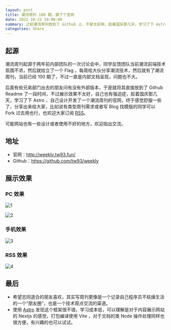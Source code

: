 ```yaml
---
layout: post
title: 潮流周刊 100 期，做了个官网
date: 2022-10-22 19:00:00
summary: 之前潮流周刊放到了 Github 上，不是太好用，趁着国庆那几天，学习了下 Astro ，自己设计开发了一个潮流周刊的官网，终于感觉舒服一些了，分享出来给大家。
categories: Share
---
```


## 起源

潮流周刊起源于两年前内部团队的一次讨论会中，同学反馈团队当前潮流前端技术氛围不浓，然后就给立了一个 Flag ，每周给大伙分享潮流技术，然后就有了潮流周刊，当前已经 100 期了，不过一直是内部文档呈现，问题也不大。

后面有些兄弟部门出去的朋友问有没有外部版本，于是就将其直接放到了 Github Readme 了一段时间，不过展示效果不太好，自己也有强迫症，趁着国庆那几天，学习了下 Astro ，自己设计开发了一个潮流周刊的官网，终于感觉舒服一些了，分享出来给大家，比如说有类型周刊需求或者写 Blog 找模版的同学可以 Fork 过去用也行，也欢迎大家订阅 [RSS]( https://weekly.tw93.fun/rss.xml)。

可能网站也有一些设计或者使用不好的地方，欢迎指出交流。

## 地址

- 官网：<http://weekly.tw93.fun/>
- Github：<https://github.com/tw93/weekly>

## 展示效果

### PC 效果

![1]( https://cdn.fliggy.com/upic/L3aaeT.png)

![2]( https://cdn.fliggy.com/upic/1gxvuQ.png)

### 手机效果

![3]( https://cdn.fliggy.com/upic/Qwbbb8.png)

### RSS 效果

![4]( https://cdn.fliggy.com/upic/7R9FZX.png)

## 最后

- 希望志同道合的朋友喜欢，其实写周刊更像是一个记录自己程序员不枯燥生活的一个“朋友圈”，也是一个技术观点交流的渠道。
- 使用 [Astro]( https://astro.build/) 发现这个框架很不错，学习成本低，可以理解是对于内容展示网站的 Nextjs 的感觉，打包编译使用 Vite ，对于文档的类 Node 操作处理同样也很方便，有兴趣的也可以试试。
